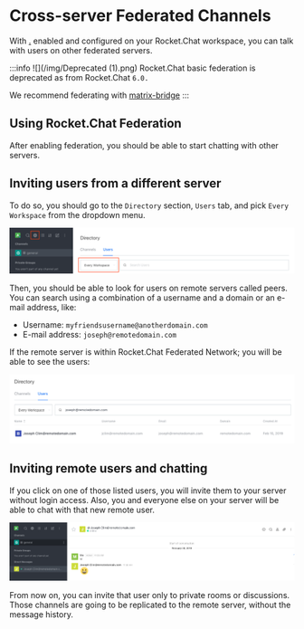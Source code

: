 # Cross-server Federated Channels

With [.](./ "mention") enabled and configured on your Rocket.Chat workspace, you can talk with users on other federated servers.

:::info
![](/img/Deprecated (1).png) Rocket.Chat basic federation is deprecated as from Rocket.Chat `6.0.`

We recommend federating with [matrix-bridge](../matrix-bridge/ "mention")
:::

## Using Rocket.Chat Federation

After enabling federation, you should be able to start chatting with other servers.

## Inviting users from a different server

To do so, you should go to the `Directory` section, `Users` tab, and pick `Every Workspace` from the dropdown menu.

![Directory Search Users](/img/directory.png)

Then, you should be able to look for users on remote servers called peers. You can search using a combination of a username and a domain or an e-mail address, like:

* Username: `myfriendsusername@anotherdomain.com`
* E-mail address: `joseph@remotedomain.com`

If the remote server is within Rocket.Chat Federated Network; you will be able to see the users:

![Directory Search Result](/img/directory-result.png)

## Inviting remote users and chatting

If you click on one of those listed users, you will invite them to your server without login access. Also, you and everyone else on your server will be able to chat with that new remote user.

![Chat](/img/chat.png)

From now on, you can invite that user only to private rooms or discussions. Those channels are going to be replicated to the remote server, without the message history.
